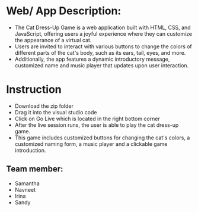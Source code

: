 # Web/ App Description:
- The Cat Dress-Up Game is a web application built with HTML, CSS, and JavaScript, offering users a joyful experience where they can customize the appearance of a virtual cat. 
- Users are invited to interact with various buttons to change the colors of different parts of the cat's body, such as its ears, tail, eyes, and more. 
- Additionally, the app features a dynamic introductory message, customized name and music player that updates upon user interaction.

# Instruction
- Download the zip folder
- Drag it into the visual studio code
- Click on Go Live which is located in the right bottom corner
- After the live session runs, the user is able to play the cat dress-up game.
- This game includes customized buttons for changing the cat's colors, a customized naming form, a music player and a clickable game introduction.

## Team member:
- Samantha
- Navneet
- Irina
- Sandy




